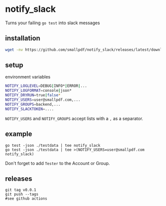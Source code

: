 # notify\_slack

Turns your failing `go test` into slack messages

## installation
```sh
wget -nv https://github.com/smallpdf/notify_slack/releases/latest/download/notify_slack && chmod +x notify_slack
```

## setup
environment variables
```sh
NOTIFY_LOGLEVEL=DEBUG|INFO*|ERROR|...
NOTIFY_LOGFORMAT=console|json*
NOTIFY_DRYRUN=true|false*
NOTIFY_USERS=user@smallpdf.com,...
NOTIFY_GROUPS=backend,...
NOTIFY_SLACKTOKEN=....
```

`NOTIFY_USERS` and `NOTIFY_GROUPS` accept lists with a `,` as a separator.

## example
```
go test -json ./testdata | tee notify_slack
go test -json ./testdata | tee >(NOTIFY_USERS=user@smallpdf.com notify_slack)
```
Don't forget to add `Tester` to the Account or Group.

## releases
```
git tag v0.0.1
git push --tags
#see github actions
```
